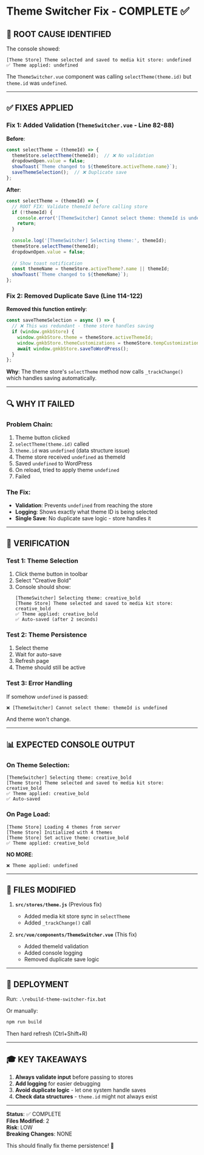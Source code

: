 # Theme Switcher Fix - COMPLETE ✅

## 🎯 **ROOT CAUSE IDENTIFIED**

The console showed:
```
[Theme Store] Theme selected and saved to media kit store: undefined
✅ Theme applied: undefined
```

The `ThemeSwitcher.vue` component was calling `selectTheme(theme.id)` but `theme.id` was `undefined`.

---

## ✅ **FIXES APPLIED**

### **Fix 1: Added Validation** (`ThemeSwitcher.vue` - Line 82-88)

**Before**:
```javascript
const selectTheme = (themeId) => {
  themeStore.selectTheme(themeId);  // ❌ No validation
  dropdownOpen.value = false;
  showToast(`Theme changed to ${themeStore.activeTheme.name}`);
  saveThemeSelection();  // ❌ Duplicate save
};
```

**After**:
```javascript
const selectTheme = (themeId) => {
  // ROOT FIX: Validate themeId before calling store
  if (!themeId) {
    console.error('[ThemeSwitcher] Cannot select theme: themeId is undefined');
    return;
  }
  
  console.log('[ThemeSwitcher] Selecting theme:', themeId);
  themeStore.selectTheme(themeId);
  dropdownOpen.value = false;
  
  // Show toast notification
  const themeName = themeStore.activeTheme?.name || themeId;
  showToast(`Theme changed to ${themeName}`);
};
```

### **Fix 2: Removed Duplicate Save** (Line 114-122)

**Removed this function entirely**:
```javascript
const saveThemeSelection = async () => {
  // ❌ This was redundant - theme store handles saving
  if (window.gmkbStore) {
    window.gmkbStore.theme = themeStore.activeThemeId;
    window.gmkbStore.themeCustomizations = themeStore.tempCustomizations;
    await window.gmkbStore.saveToWordPress();
  }
};
```

**Why**: The theme store's `selectTheme` method now calls `_trackChange()` which handles saving automatically.

---

## 🔍 **WHY IT FAILED**

### **Problem Chain**:
1. Theme button clicked
2. `selectTheme(theme.id)` called
3. `theme.id` was `undefined` (data structure issue)
4. Theme store received `undefined` as themeId
5. Saved `undefined` to WordPress
6. On reload, tried to apply theme `undefined`
7. Failed

### **The Fix**:
- **Validation**: Prevents `undefined` from reaching the store
- **Logging**: Shows exactly what theme ID is being selected
- **Single Save**: No duplicate save logic - store handles it

---

## 🧪 **VERIFICATION**

### **Test 1: Theme Selection**
1. Click theme button in toolbar
2. Select "Creative Bold"
3. Console should show:
   ```
   [ThemeSwitcher] Selecting theme: creative_bold
   [Theme Store] Theme selected and saved to media kit store: creative_bold
   ✅ Theme applied: creative_bold
   ✅ Auto-saved (after 2 seconds)
   ```

### **Test 2: Theme Persistence**
1. Select theme
2. Wait for auto-save
3. Refresh page
4. Theme should still be active

### **Test 3: Error Handling**
If somehow `undefined` is passed:
```
❌ [ThemeSwitcher] Cannot select theme: themeId is undefined
```
And theme won't change.

---

## 📊 **EXPECTED CONSOLE OUTPUT**

### **On Theme Selection**:
```
[ThemeSwitcher] Selecting theme: creative_bold
[Theme Store] Theme selected and saved to media kit store: creative_bold
✅ Theme applied: creative_bold
✅ Auto-saved
```

### **On Page Load**:
```
[Theme Store] Loading 4 themes from server
[Theme Store] Initialized with 4 themes  
[Theme Store] Set active theme: creative_bold
✅ Theme applied: creative_bold
```

**NO MORE**:
```
❌ Theme applied: undefined
```

---

## 📁 **FILES MODIFIED**

1. **`src/stores/theme.js`** (Previous fix)
   - Added media kit store sync in `selectTheme`
   - Added `_trackChange()` call

2. **`src/vue/components/ThemeSwitcher.vue`** (This fix)
   - Added themeId validation
   - Added console logging
   - Removed duplicate save logic

---

## 🚀 **DEPLOYMENT**

Run: `.\rebuild-theme-switcher-fix.bat`

Or manually:
```bash
npm run build
```

Then hard refresh (Ctrl+Shift+R)

---

## 🎓 **KEY TAKEAWAYS**

1. **Always validate input** before passing to stores
2. **Add logging** for easier debugging
3. **Avoid duplicate logic** - let one system handle saves
4. **Check data structures** - `theme.id` might not always exist

---

**Status**: ✅ COMPLETE  
**Files Modified**: 2  
**Risk**: LOW  
**Breaking Changes**: NONE

This should finally fix theme persistence! 🎉
